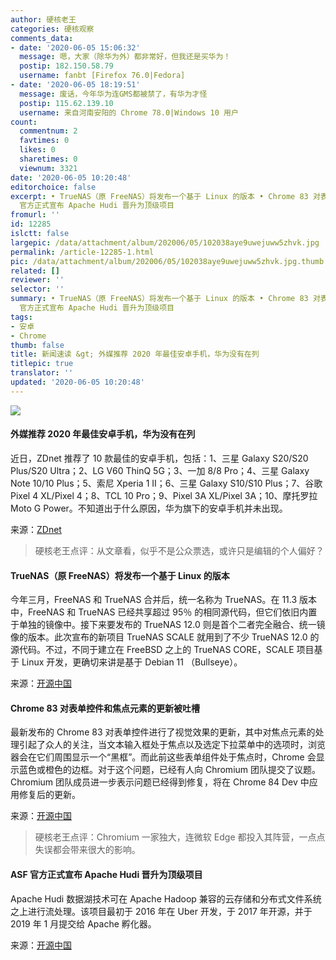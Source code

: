 ```yaml
---
author: 硬核老王
categories: 硬核观察
comments_data:
- date: '2020-06-05 15:06:32'
  message: 嗯，大家（除华为外）都非常好，但我还是买华为！
  postip: 182.150.58.79
  username: fanbt [Firefox 76.0|Fedora]
- date: '2020-06-05 18:19:51'
  message: 废话，今年华为连GMS都被禁了，有华为才怪
  postip: 115.62.139.10
  username: 来自河南安阳的 Chrome 78.0|Windows 10 用户
count:
  commentnum: 2
  favtimes: 0
  likes: 0
  sharetimes: 0
  viewnum: 3321
date: '2020-06-05 10:20:48'
editorchoice: false
excerpt: • TrueNAS（原 FreeNAS）将发布一个基于 Linux 的版本 • Chrome 83 对表单控件和焦点元素的更新被吐槽 • ASF
  官方正式宣布 Apache Hudi 晋升为顶级项目
fromurl: ''
id: 12285
islctt: false
largepic: /data/attachment/album/202006/05/102038aye9uwejuww5zhvk.jpg
permalink: /article-12285-1.html
pic: /data/attachment/album/202006/05/102038aye9uwejuww5zhvk.jpg.thumb.jpg
related: []
reviewer: ''
selector: ''
summary: • TrueNAS（原 FreeNAS）将发布一个基于 Linux 的版本 • Chrome 83 对表单控件和焦点元素的更新被吐槽 • ASF
  官方正式宣布 Apache Hudi 晋升为顶级项目
tags:
- 安卓
- Chrome
thumb: false
title: 新闻速读 &gt; 外媒推荐 2020 年最佳安卓手机，华为没有在列
titlepic: true
translator: ''
updated: '2020-06-05 10:20:48'
---
```


![](/data/attachment/album/202006/05/102038aye9uwejuww5zhvk.jpg)


#### 外媒推荐 2020 年最佳安卓手机，华为没有在列


近日，ZDnet 推荐了 10 款最佳的安卓手机，包括：1、三星 Galaxy S20/S20 Plus/S20 Ultra；2、LG V60 ThinQ 5G；3、一加 8/8 Pro；4、三星 Galaxy Note 10/10 Plus；5、索尼 Xperia 1 II；6、三星 Galaxy S10/S10 Plus；7、谷歌 Pixel 4 XL/Pixel 4；8、TCL 10 Pro；9、Pixel 3A XL/Pixel 3A；10、摩托罗拉 Moto G Power。不知道出于什么原因，华为旗下的安卓手机并未出现。


来源：[ZDnet](https://www.zdnet.com/article/best-android-smartphones/)



> 
> 硬核老王点评：从文章看，似乎不是公众票选，或许只是编辑的个人偏好？
> 
> 
> 


#### TrueNAS（原 FreeNAS）将发布一个基于 Linux 的版本


今年三月，FreeNAS 和 TrueNAS 合并后，统一名称为 TrueNAS。在 11.3 版本中，FreeNAS 和 TrueNAS 已经共享超过 95％ 的相同源代码，但它们依旧内置于单独的镜像中。接下来要发布的 TrueNAS 12.0 则是首个二者完全融合、统一镜像的版本。此次宣布的新项目 TrueNAS SCALE 就用到了不少 TrueNAS 12.0 的源代码。不过，不同于建立在 FreeBSD 之上的 TrueNAS CORE，SCALE 项目基于 Linux 开发，更确切来讲是基于 Debian 11 （Bullseye）。


来源：[开源中国](https://www.oschina.net/news/116196/truenas-scale-based-upon-linux)


#### Chrome 83 对表单控件和焦点元素的更新被吐槽


最新发布的 Chrome 83 对表单控件进行了视觉效果的更新，其中对焦点元素的处理引起了众人的关注，当文本输入框处于焦点以及选定下拉菜单中的选项时，浏览器会在它们周围显示一个“黑框”。而此前这些表单组件处于焦点时，Chrome 会显示蓝色或橙色的边框。对于这个问题，已经有人向 Chromium 团队提交了议题。Chromium 团队成员进一步表示问题已经得到修复，将在 Chrome 84 Dev 中应用修复后的更新。


来源：[开源中国](https://www.oschina.net/news/116199/chrome-83-black-border-around-text-input-fields)



> 
> 硬核老王点评：Chromium 一家独大，连微软 Edge 都投入其阵营，一点点失误都会带来很大的影响。
> 
> 
> 


#### ASF 官方正式宣布 Apache Hudi 晋升为顶级项目


Apache Hudi 数据湖技术可在 Apache Hadoop 兼容的云存储和分布式文件系统之上进行流处理。该项目最初于 2016 年在 Uber 开发，于 2017 年开源，并于 2019 年 1 月提交给 Apache 孵化器。


来源：[开源中国](https://www.oschina.net/news/116198/apache-hudi-as-top-of-project-of-apache-foundation)